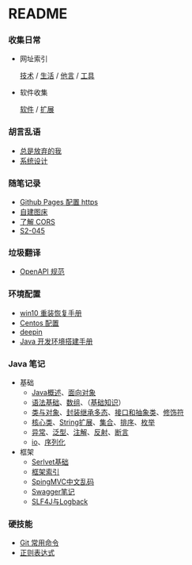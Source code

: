# README

### 收集日常

- 网址索引

    [技术](?url/技术.md)  /  [生活](?url/生活.md)  /  [他言](?url/他言.md)  /  [工具](?url/工具.md)

- 软件收集

    [软件](?software/软件收集.md)  /   [扩展](?software/软件扩展.md)

### 胡言乱语

- [总是放弃的我](?diary/总是放弃的我.md)
- [系统设计](?diary/系统设计.md)

### 随笔记录

- [Github Pages 配置 https](?note/Github-Pages-配置-https.md)
- [自建图床](?note/自建图床.md)
- [了解 CORS](?note/了解-CORS.md)
- [S2-045](?note/S2-045.md)

### 垃圾翻译

- [OpenAPI 规范](?translation/OpenAPISpecificationZh.md)


### 环境配置

- [win10 重装恢复手册](?conf/win10-重装恢复手册.md)
- [Centos 配置](?conf/Centos-配置.md)
- [deepin](?conf/deepin.md)  
- [Java 开发环境搭建手册](?conf/Java-开发环境搭建手册.md)  

### Java 笔记

- 基础
    - [Java概述](?java/Java-概述.md)、[面向对象](?java/面向对象编程概念.md)
    - [语法基础](?java/Java-语法基础.md)、[数组](?java/Java-数组和arrays类.md)、（[基础知识](?java/Java-基础知识.md)）
    - [类与对象](?java/Java-类与对象.md)、[封装继承多态](?java/Java-封装-继承-多态.md)、[接口和抽象类](?java/Java-接口-抽象类-内部类.md)、[修饰符](?java/Java-修饰符.md)
    - [核心类](?java/Java-核心类.md)、[String扩展](?java/String-扩展.md)、[集合](?java/Java-集合.md)、[排序](?java/Java-排序.md)、[枚举](?java/Java-枚举.md)
    - [异常](?java/Java-异常.md)、[泛型](?java/Java-泛型.md)、[注解](?java/Java-注解.md)、[反射](?java/Java-反射.md)、[断言](?java/Java-断言.md)
    - [io](?java/Java-io.md)、[序列化](?java/Java-序列化.md)
- 框架
    - [Serlvet基础](?java/Java-Servlet.md)
    - [框架索引](?java/java-framework.md)
    - [SpingMVC中文乱码](?java/springmvc-encoding.md)
    - [Swagger笔记](?java/Swagger笔记.md)
    - [SLF4J与Logback](?java/SLF4J-Logback.md)

### 硬技能

- [Git 常用命令](?hard-skills/Git-常用命令.md)     
- [正则表达式](?hard-skills/正则表达式.md)
